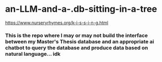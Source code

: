 # an-LLM-and-a-.db-sitting-in-a-tree

https://www.nurseryrhymes.org/k-i-s-s-i-n-g.html

### This is the repo where I may or may not build the interface between my Master's Thesis database and an appropriate ai chatbot to query the database and produce data based on natural language... idk

